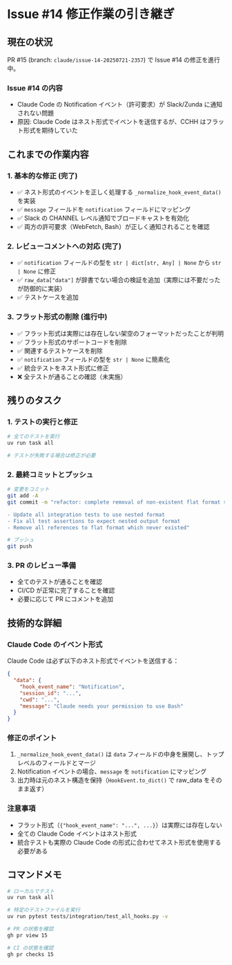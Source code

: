 # Issue #14 修正作業の引き継ぎ

## 現在の状況

PR #15 (branch: `claude/issue-14-20250721-2357`) で Issue #14 の修正を進行中。

### Issue #14 の内容
- Claude Code の Notification イベント（許可要求）が Slack/Zunda に通知されない問題
- 原因: Claude Code はネスト形式でイベントを送信するが、CCHH はフラット形式を期待していた

## これまでの作業内容

### 1. 基本的な修正 (完了)
- ✅ ネスト形式のイベントを正しく処理する `_normalize_hook_event_data()` を実装
- ✅ `message` フィールドを `notification` フィールドにマッピング
- ✅ Slack の CHANNEL レベル通知でブロードキャストを有効化
- ✅ 両方の許可要求（WebFetch, Bash）が正しく通知されることを確認

### 2. レビューコメントへの対応 (完了)
- ✅ `notification` フィールドの型を `str | dict[str, Any] | None` から `str | None` に修正
- ✅ `raw_data["data"]` が辞書でない場合の検証を追加（実際には不要だったが防御的に実装）
- ✅ テストケースを追加

### 3. フラット形式の削除 (進行中)
- ✅ フラット形式は実際には存在しない架空のフォーマットだったことが判明
- ✅ フラット形式のサポートコードを削除
- ✅ 関連するテストケースを削除
- ✅ `notification` フィールドの型を `str | None` に簡素化
- ✅ 統合テストをネスト形式に修正
- ❌ 全テストが通ることの確認（未実施）

## 残りのタスク

### 1. テストの実行と修正
```bash
# 全てのテストを実行
uv run task all

# テストが失敗する場合は修正が必要
```

### 2. 最終コミットとプッシュ
```bash
# 変更をコミット
git add -A
git commit -m "refactor: complete removal of non-existent flat format support

- Update all integration tests to use nested format
- Fix all test assertions to expect nested output format
- Remove all references to flat format which never existed"

# プッシュ
git push
```

### 3. PR のレビュー準備
- 全てのテストが通ることを確認
- CI/CD が正常に完了することを確認
- 必要に応じて PR にコメントを追加

## 技術的な詳細

### Claude Code のイベント形式
Claude Code は必ず以下のネスト形式でイベントを送信する：
```json
{
  "data": {
    "hook_event_name": "Notification",
    "session_id": "...",
    "cwd": "...",
    "message": "Claude needs your permission to use Bash"
  }
}
```

### 修正のポイント
1. `_normalize_hook_event_data()` は `data` フィールドの中身を展開し、トップレベルのフィールドとマージ
2. Notification イベントの場合、`message` を `notification` にマッピング
3. 出力時は元のネスト構造を保持（`HookEvent.to_dict()` で raw_data をそのまま返す）

### 注意事項
- フラット形式（`{"hook_event_name": "...", ...}`）は実際には存在しない
- 全ての Claude Code イベントはネスト形式
- 統合テストも実際の Claude Code の形式に合わせてネスト形式を使用する必要がある

## コマンドメモ
```bash
# ローカルでテスト
uv run task all

# 特定のテストファイルを実行
uv run pytest tests/integration/test_all_hooks.py -v

# PR の状態を確認
gh pr view 15

# CI の状態を確認
gh pr checks 15
```
